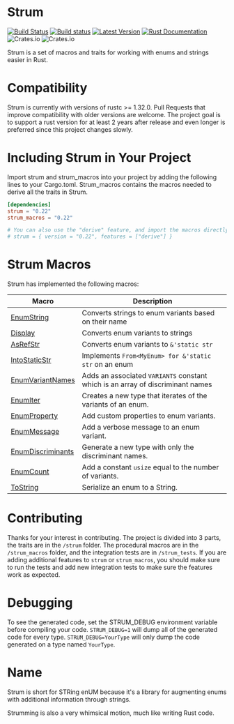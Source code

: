 # Strum

[![Build Status](https://travis-ci.com/Peternator7/strum.svg?branch=master)](https://travis-ci.com/Peternator7/strum)
[![Build status](https://ci.appveyor.com/api/projects/status/ji4f6n2m5lvu11xt?svg=true)](https://ci.appveyor.com/project/Peternator7/strum)
[![Latest Version](https://img.shields.io/crates/v/strum.svg)](https://crates.io/crates/strum)
[![Rust Documentation](https://docs.rs/strum/badge.svg)](https://docs.rs/strum)
![Crates.io](https://img.shields.io/crates/l/strum)
![Crates.io](https://img.shields.io/crates/d/strum)

Strum is a set of macros and traits for working with enums and strings easier in Rust.

# Compatibility

Strum is currently with versions of rustc >= 1.32.0. Pull Requests that improve compatibility with older
versions are welcome. The project goal is to support a rust version for at least 2 years after release 
and even longer is preferred since this project changes slowly.

# Including Strum in Your Project

Import strum and strum_macros into your project by adding the following lines to your
Cargo.toml. Strum_macros contains the macros needed to derive all the traits in Strum.

```toml
[dependencies]
strum = "0.22"
strum_macros = "0.22"

# You can also use the "derive" feature, and import the macros directly from "strum"
# strum = { version = "0.22", features = ["derive"] }
```

# Strum Macros

Strum has implemented the following macros:

| Macro | Description |
| --- | ----------- |
| [EnumString] | Converts strings to enum variants based on their name |
| [Display] | Converts enum variants to strings |
| [AsRefStr] | Converts enum variants to `&'static str` |
| [IntoStaticStr] | Implements `From<MyEnum> for &'static str` on an enum |
| [EnumVariantNames] | Adds an associated `VARIANTS` constant which is an array of discriminant names |
| [EnumIter] | Creates a new type that iterates of the variants of an enum. |
| [EnumProperty] | Add custom properties to enum variants. |
| [EnumMessage] | Add a verbose message to an enum variant. |
| [EnumDiscriminants] | Generate a new type with only the discriminant names. |
| [EnumCount] | Add a constant `usize` equal to the number of variants. |
| [ToString] | Serialize an enum to a String. |

# Contributing

Thanks for your interest in contributing. The project is divided into 3 parts, the traits are in the
`/strum` folder. The procedural macros are in the `/strum_macros` folder, and the integration tests are
in `/strum_tests`. If you are adding additional features to `strum` or `strum_macros`, you should make sure
to run the tests and add new integration tests to make sure the features work as expected.

# Debugging

To see the generated code, set the STRUM_DEBUG environment variable before compiling your code.
`STRUM_DEBUG=1` will dump all of the generated code for every type. `STRUM_DEBUG=YourType` will
only dump the code generated on a type named `YourType`.

# Name

Strum is short for STRing enUM because it's a library for augmenting enums with additional
information through strings.

Strumming is also a very whimsical motion, much like writing Rust code.

[Macro-Renames]: https://github.com/Peternator7/strum/wiki/Macro-Renames
[EnumString]: https://docs.rs/strum_macros/0.22/strum_macros/derive.EnumString.html
[Display]: https://docs.rs/strum_macros/0.22/strum_macros/derive.Display.html
[AsRefStr]: https://docs.rs/strum_macros/0.22/strum_macros/derive.AsRefStr.html
[IntoStaticStr]: https://docs.rs/strum_macros/0.22/strum_macros/derive.IntoStaticStr.html
[EnumVariantNames]: https://docs.rs/strum_macros/0.22/strum_macros/derive.EnumVariantNames.html
[EnumIter]: https://docs.rs/strum_macros/0.22/strum_macros/derive.EnumIter.html
[EnumProperty]: https://docs.rs/strum_macros/0.22/strum_macros/derive.EnumProperty.html
[EnumMessage]: https://docs.rs/strum_macros/0.22/strum_macros/derive.EnumMessage.html
[EnumDiscriminants]: https://docs.rs/strum_macros/0.22/strum_macros/derive.EnumDiscriminants.html
[EnumCount]: https://docs.rs/strum_macros/0.22/strum_macros/derive.EnumCount.html
[ToString]: https://docs.rs/strum_macros/0.22/strum_macros/derive.ToString.html
